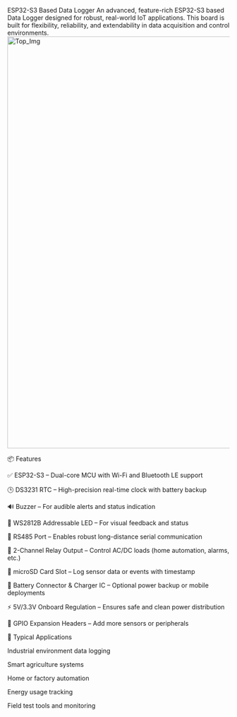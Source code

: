 ESP32-S3 Based Data Logger
An advanced, feature-rich ESP32-S3 based Data Logger designed for robust, real-world IoT applications. This board is built for flexibility, reliability, and extendability in data acquisition and control environments.
<img width="1672" height="931" alt="Top_Img" src="https://github.com/user-attachments/assets/f477bedf-c9d6-4585-ab48-5f3c626c16ec" />

📦 Features

✅ ESP32-S3 – Dual-core MCU with Wi-Fi and Bluetooth LE support

🕒 DS3231 RTC – High-precision real-time clock with battery backup

🔊 Buzzer – For audible alerts and status indication

🌈 WS2812B Addressable LED – For visual feedback and status

🔌 RS485 Port – Enables robust long-distance serial communication

🔁 2-Channel Relay Output – Control AC/DC loads (home automation, alarms, etc.)

💾 microSD Card Slot – Log sensor data or events with timestamp

🔋 Battery Connector & Charger IC – Optional power backup or mobile deployments

⚡ 5V/3.3V Onboard Regulation – Ensures safe and clean power distribution

📍 GPIO Expansion Headers – Add more sensors or peripherals

📐 Typical Applications


Industrial environment data logging

Smart agriculture systems

Home or factory automation

Energy usage tracking

Field test tools and monitoring


